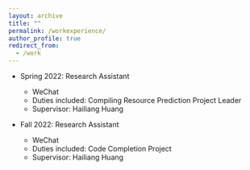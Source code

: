 ```yaml
---
layout: archive
title: ""
permalink: /workexperience/
author_profile: true
redirect_from:
  - /work
---
```


* Spring 2022: Research Assistant
  * WeChat
  * Duties included: Compiling Resource Prediction Project Leader
  * Supervisor: Hailiang Huang

* Fall 2022: Research Assistant
  * WeChat
  * Duties included: Code Completion Project
  * Supervisor: Hailiang Huang

